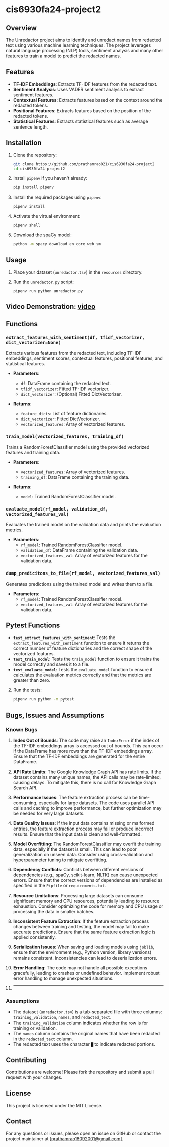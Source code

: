 # cis6930fa24-project2

## Overview

The Unredactor project aims to identify and unredact names from redacted text using various machine learning techniques. The project leverages natural language processing (NLP) tools, sentiment analysis and many other features to train a model to predict the redacted names.

## Features

- **TF-IDF Embeddings**: Extracts TF-IDF features from the redacted text.
- **Sentiment Analysis**: Uses VADER sentiment analysis to extract sentiment features.
- **Contextual Features**: Extracts features based on the context around the redacted tokens.
- **Positional Features**: Extracts features based on the position of the redacted tokens.
- **Statistical Features**: Extracts statistical features such as average sentence length.

## Installation

1. Clone the repository:
    ```bash
    git clone https://github.com/prathamrao021/cis6930fa24-project2
    cd cis6930fa24-project2
    ```

2. Install `pipenv` if you haven't already:
    ```bash
    pip install pipenv
    ```

3. Install the required packages using `pipenv`:
    ```bash
    pipenv install
    ```

4. Activate the virtual environment:
    ```bash
    pipenv shell
    ```

5. Download the spaCy model:
    ```bash
    python -m spacy download en_core_web_sm
    ```

## Usage

1. Place your dataset (`unredactor.tsv`) in the `resources` directory.

2. Run the `unredactor.py` script:
    ```bash
    pipenv run python unredactor.py
    ```

## Video Demonstration: [video](https://github.com/user-attachments/assets/08f0e00d-0d33-42d3-8d22-b6ce24e26a32)

## Functions

### `extract_features_with_sentiment(df, tfidf_vectorizer, dict_vectorizer=None)`

Extracts various features from the redacted text, including TF-IDF embeddings, sentiment scores, contextual features, positional features, and statistical features.

- **Parameters**:
  - `df`: DataFrame containing the redacted text.
  - `tfidf_vectorizer`: Fitted TF-IDF vectorizer.
  - `dict_vectorizer`: (Optional) Fitted DictVectorizer.

- **Returns**:
  - `feature_dicts`: List of feature dictionaries.
  - `dict_vectorizer`: Fitted DictVectorizer.
  - `vectorized_features`: Array of vectorized features.

### `train_model(vectorized_features, training_df)`

Trains a RandomForestClassifier model using the provided vectorized features and training data.

- **Parameters**:
  - `vectorized_features`: Array of vectorized features.
  - `training_df`: DataFrame containing the training data.

- **Returns**:
  - `model`: Trained RandomForestClassifier model.

### `evaluate_model(rf_model, validation_df, vectorized_features_val)`

Evaluates the trained model on the validation data and prints the evaluation metrics.

- **Parameters**:
  - `rf_model`: Trained RandomForestClassifier model.
  - `validation_df`: DataFrame containing the validation data.
  - `vectorized_features_val`: Array of vectorized features for the validation data.

### `dump_predicitons_to_file(rf_model, vectorized_features_val)`

Generates predictions using the trained model and writes them to a file.

- **Parameters**:
  - `rf_model`: Trained RandomForestClassifier model.
  - `vectorized_features_val`: Array of vectorized features for the validation data.


## Pytest Functions

- **`test_extract_features_with_sentiment`**: Tests the `extract_features_with_sentiment` function to ensure it returns the correct number of feature dictionaries and the correct shape of the vectorized features.
- **`test_train_model`**: Tests the `train_model` function to ensure it trains the model correctly and saves it to a file.
- **`test_evaluate_model`**: Tests the `evaluate_model` function to ensure it calculates the evaluation metrics correctly and that the metrics are greater than zero.

2. Run the tests:
    ```bash
    pipenv run python -m pytest
    ```

## Bugs, Issues and Assumptions

### Known Bugs

1. **Index Out of Bounds**: The code may raise an `IndexError` if the index of the TF-IDF embeddings array is accessed out of bounds. This can occur if the DataFrame has more rows than the TF-IDF embeddings array. Ensure that the TF-IDF embeddings are generated for the entire DataFrame.

2. **API Rate Limits**: The Google Knowledge Graph API has rate limits. If the dataset contains many unique names, the API calls may be rate-limited, causing delays. To mitigate this, there is no call for Knowledge Graph Search API.

3. **Performance Issues**: The feature extraction process can be time-consuming, especially for large datasets. The code uses parallel API calls and caching to improve performance, but further optimization may be needed for very large datasets.

4. **Data Quality Issues**: If the input data contains missing or malformed entries, the feature extraction process may fail or produce incorrect results. Ensure that the input data is clean and well-formatted.

5. **Model Overfitting**: The RandomForestClassifier may overfit the training data, especially if the dataset is small. This can lead to poor generalization on unseen data. Consider using cross-validation and hyperparameter tuning to mitigate overfitting.

6. **Dependency Conflicts**: Conflicts between different versions of dependencies (e.g., spaCy, scikit-learn, NLTK) can cause unexpected errors. Ensure that the correct versions of dependencies are installed as specified in the `Pipfile` or `requirements.txt`.

7. **Resource Limitations**: Processing large datasets can consume significant memory and CPU resources, potentially leading to resource exhaustion. Consider optimizing the code for memory and CPU usage or processing the data in smaller batches.

8. **Inconsistent Feature Extraction**: If the feature extraction process changes between training and testing, the model may fail to make accurate predictions. Ensure that the same feature extraction logic is applied consistently.

9. **Serialization Issues**: When saving and loading models using `joblib`, ensure that the environment (e.g., Python version, library versions) remains consistent. Inconsistencies can lead to deserialization errors.

10. **Error Handling**: The code may not handle all possible exceptions gracefully, leading to crashes or undefined behavior. Implement robust error handling to manage unexpected situations.

11. ****

### Assumptions

- The dataset (`unredactor.tsv`) is a tab-separated file with three columns: `training_validation`, `names`, and `redacted_text`.
- The `training_validation` column indicates whether the row is for training or validation.
- The `names` column contains the original names that have been redacted in the `redacted_text` column.
- The redacted text uses the character `█` to indicate redacted portions.

## Contributing

Contributions are welcome! Please fork the repository and submit a pull request with your changes.

## License

This project is licensed under the MIT License.

## Contact

For any questions or issues, please open an issue on GitHub or contact the project maintainer at [prathamrao18092001@gmail.com].